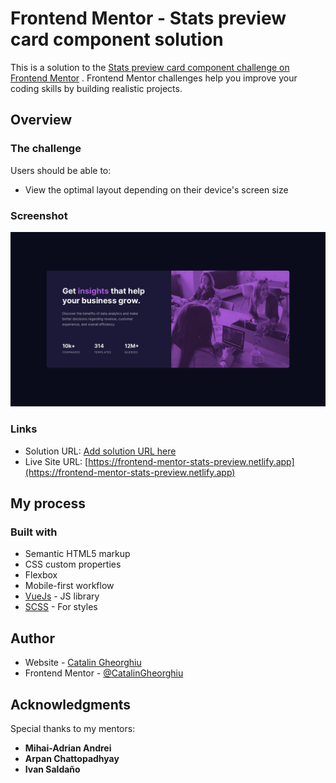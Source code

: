 # Frontend Mentor - Stats preview card component solution

This is a solution to
the [Stats preview card component challenge on Frontend Mentor](https://www.frontendmentor.io/challenges/stats-preview-card-component-8JqbgoU62)
. Frontend Mentor challenges help you improve your coding skills by building realistic projects.

## Overview

### The challenge

Users should be able to:

- View the optimal layout depending on their device's screen size

### Screenshot

![](./desktop-design.jpg)

### Links

- Solution URL: [Add solution URL here](https://your-solution-url.com)
- Live Site URL: [https://frontend-mentor-stats-preview.netlify.app](https://frontend-mentor-stats-preview.netlify.app)

## My process

### Built with

- Semantic HTML5 markup
- CSS custom properties
- Flexbox
- Mobile-first workflow
- [VueJs](https://vuejs.org/) - JS library
- [SCSS](https://sass-lang.com/) - For styles

## Author

- Website - [Catalin Gheorghiu](https://github.com/CatalinGheorghiu)
- Frontend Mentor - [@CatalinGheorghiu](https://www.frontendmentor.io/profile/CatalinGheorghiu)

## Acknowledgments

Special thanks to my mentors:

- **Mihai-Adrian Andrei**
- **Arpan Chattopadhyay**
- **Ivan Saldaño**
